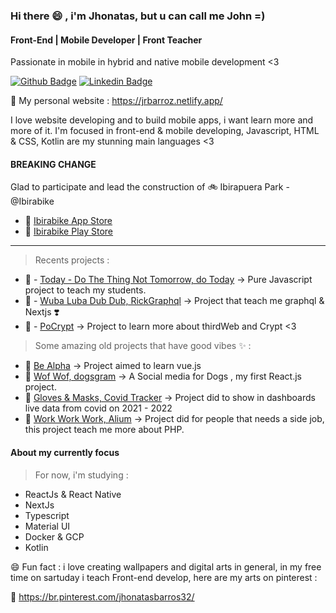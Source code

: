 ### Hi there 😄 , i'm Jhonatas, but u can call me John =)
#### Front-End | Mobile Developer | Front Teacher
Passionate in mobile in hybrid and native mobile development <3

[![Github Badge](https://img.shields.io/badge/-Github-000?style=flat-square&logo=Github&logoColor=white&link=https://github.com/JRBARROZ)](https://github.com/JRBARROZ)
[![Linkedin Badge](https://img.shields.io/badge/-LinkedIn-blue?style=flat-square&logo=Linkedin&logoColor=white&link=https://www.linkedin.com/in/jhonatas-barros-b26200174)](https://www.linkedin.com/in/jhonatas-barros-b26200174)

:link: My personal website : https://jrbarroz.netlify.app/

I love website developing and to build mobile apps, i want learn more and more of it.
I'm focused in front-end & mobile developing, Javascript, HTML & CSS, Kotlin are my stunning main languages <3

#### BREAKING CHANGE

Glad to participate and lead the construction of 🚲 Ibirapuera Park - @Ibirabike

- 🍎 [Ibirabike App Store](https://apps.apple.com/us/app/ibirabike/id6444320108)
- 🤖 [Ibirabike Play Store](https://play.google.com/store/apps/details?id=com.ibirabike.user&hl=en_US)

---


> Recents projects :
  - :dart:  - [Today - Do The Thing Not Tomorrow, do Today](https://github.com/JRBARROZ/today) -> Pure Javascript project to teach my students.
  - :dart:  - [Wuba Luba Dub Dub, RickGraphql](https://rickgraphql.vercel.app/) -> Project that teach me graphql & Nextjs ❣️
  - :dart:  - [PoCrypt](https://github.com/JRBARROZ/thirdweb) -> Project to learn more about thirdWeb and Crypt <3
> Some amazing old projects that have good vibes ✨ :
  - 🌱 [Be Alpha](https://github.com/JRBARROZ/Web2-vue/tree/main/todo) -> Project aimed to learn vue.js
  - 🌱 [Wof Wof, dogsgram](https://github.com/JRBARROZ/Dogs) -> A Social media for Dogs , my first React.js project.
  - 🌱 [Gloves & Masks, Covid Tracker](https://github.com/JRBARROZ/covidtracker) -> Project did to show in dashboards live data from covid on 2021 - 2022
  - 🌱 [Work Work Work, Alium](https://github.com/JRBARROZ/Alium) -> Project did for people that needs a side job, this project teach me more about PHP.

#### About my currently focus
> For now, i'm studying :
  - ReactJs & React Native
  - NextJs
  - Typescript
  - Material UI
  - Docker & GCP
  - Kotlin

😄 Fun fact : i love creating wallpapers and digital arts in general, in my free time on sartuday i teach Front-end develop, here are my arts on pinterest :

🌱 https://br.pinterest.com/jhonatasbarros32/

